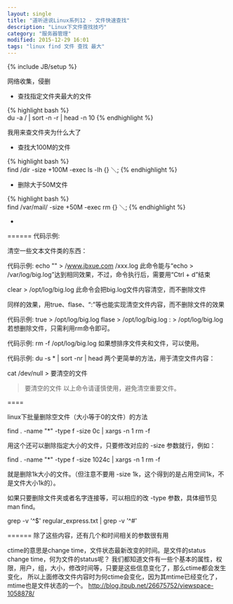 ```yaml
---
layout: single
title: "道听途说Linux系列12 - 文件快速查找"
description: "Linux下文件查找技巧"
category: "服务器管理"
modified: 2015-12-29 16:01
tags: "linux find 文件 查找 最大"
---
```

{% include JB/setup %}

网络收集，侵删

* 查找指定文件夹最大的文件

 {% highlight bash %}   
du -a / | sort -n -r | head -n 10
{% endhighlight %} 

 我用来查文件夹为什么大了

* 查找大100M的文件

 {% highlight bash %}   
 find /dir -size +100M -exec ls -lh {} ＼;
 {% endhighlight %} 
 
* 删除大于50M文件

 {% highlight bash %}   
 find /var/mail/ -size +50M -exec rm {} ＼;
 {% endhighlight %} 

* 
======
代码示例:

清空一些文本文件类的东西：
 

代码示例:
echo "" > /www.jbxue.com /xxx.log
此命令能与“echo > /var/log/big.log”达到相同效果，不过，命令执行后，需要用“Ctrl + d”结束

clear > /opt/log/big.log
此命令会把big.log文件内容清空，而不删除文件

同样的效果，用true、flase、“:”等也能实现清空文件内容，而不删除文件的效果
 

代码示例:
true > /opt/log/big.log
flase > /opt/log/big.log
: > /opt/log/big.log
若想删除文件，只需利用rm命令即可。
 

代码示例:
rm -f  /opt/log/big.log
如果想排序文件夹和文件，可以使用。
 

代码示例:
du -s * | sort -nr | head
两个更简单的方法，用于清空文件内容： 
 

cat /dev/null > 要清空的文件
>要清空的文件
以上命令请谨慎使用，避免清空重要文件。


====

linux下批量删除空文件（大小等于0的文件）的方法

find . -name "*" -type f -size 0c | xargs -n 1 rm -f

用这个还可以删除指定大小的文件，只要修改对应的 -size 参数就行，例如：

find . -name "*" -type f -size 1024c | xargs -n 1 rm -f

就是删除1k大小的文件。（但注意不要用 -size 1k，这个得到的是占用空间1k，不是文件大小1k的）。

如果只要删除文件夹或者名字连接等，可以相应的改 -type 参数，具体细节见 man find。


grep -v '^$' regular_express.txt | grep -v '^#'

======
除了这些内容，还有几个和时间相关的参数很有用

ctime的意思是change time，文件状态最新改变的时间。是文件的status change time，何为文件的status呢？
我们都知道文件有一些个基本的属性，权限，用户，组，大小，修改时间等，只要是这些信息变化了，那么ctime都会发生变化，
所以上面修改文件内容时为何ctime会变化，因为其mtime已经变化了，mtime也是文件状态的一个。
http://blog.itpub.net/26675752/viewspace-1058878/